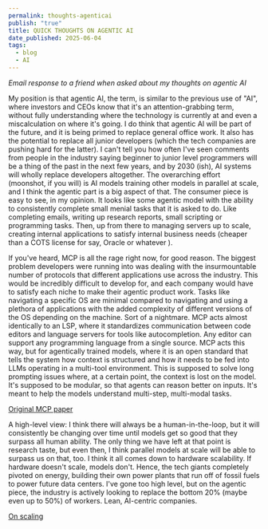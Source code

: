```yaml
---
permalink: thoughts-agenticai
publish: "true"
title: QUICK THOUGHTS ON AGENTIC AI
date_published: 2025-06-04
tags:
  - blog
  - AI
---
```

*Email response to a friend when asked about my thoughts on agentic AI*

My position is that agentic AI, the term, is similar to the previous use of "AI", where investors and CEOs know that it's an attention-grabbing term, without fully understanding where the technology is currently at and even a miscalculation on where it's going. I do think that agentic AI will be part of the future, and it is being primed to replace general office work. It also has the potential to replace all junior developers (which the tech companies are pushing hard for the latter). I can't tell you how often I've seen comments from people in the industry saying beginner to junior level programmers will be a thing of the past in the next few years, and by 2030 (ish), AI systems will wholly replace developers altogether. The overarching effort (moonshot, if you will) is AI models training other models in parallel at scale, and I think the agentic part is a big aspect of that. The consumer piece is easy to see, in my opinion. It looks like some agentic model with the ability to consistently complete small menial tasks that it is asked to do. Like completing emails, writing up research reports, small scripting or programming tasks. Then, up from there to managing servers up to scale, creating internal applications to satisfy internal business needs (cheaper than a COTS license for say, Oracle or whatever ).

If you've heard, MCP is all the rage right now, for good reason. The biggest problem developers were running into was dealing with the insurmountable number of protocols that different applications use across the industry. This would be incredibly difficult to develop for, and each company would have to satisfy each niche to make their agentic product work. Tasks like navigating a specific OS are minimal compared to navigating and using a plethora of applications with the added complexity of different versions of the OS depending on the machine. Sort of a nightmare. MCP acts almost identically to an LSP, where it standardizes communication between code editors and language servers for tools like autocompletion. Any editor can support any programming language from a single source. MCP acts this way, but for agentically trained models, where it is an open standard that tells the system how context is structured and how it needs to be fed into LLMs operating in a multi-tool environment. This is supposed to solve long prompting issues where, at a certain point, the context is lost on the model. It's supposed to be modular, so that agents can reason better on inputs. It's meant to help the models understand multi-step, multi-modal tasks. 

[Original MCP paper](https://arxiv.org/abs/2503.23278)

A high-level view: I think there will always be a human-in-the-loop, but it will consistently be changing over time until models get so good that they surpass all human ability. The only thing we have left at that point is research taste, but even then, I think parallel models at scale will be able to surpass us on that, too. I think it all comes down to hardware scalability. If hardware doesn't scale, models don't. Hence, the tech giants completely pivoted on energy, building their own power plants that run off of fossil fuels to power future data centers.
I've gone too high level, but on the agentic piece, the industry is actively looking to replace the bottom 20% (maybe even up to 50%) of workers. Lean, AI-centric companies.

[On scaling](https://gwern.net/scaling-hypothesis)